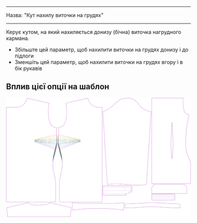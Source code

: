 - - -
Назва: "Кут нахилу виточки на грудях"
- - -

Керує кутом, на який нахиляється донизу (бічна) виточка нагрудного кармана.

- Збільште цей параметр, щоб нахилити виточки на грудях донизу і до підлоги
- Зменшіть цей параметр, щоб нахилити виточки на грудях вгору і в бік рукавів

## Вплив цієї опції на шаблон

![На цьому зображенні показано вплив цієї опції шляхом накладання декількох варіантів, які мають різне значення для цієї опції](simone_bustdartangle_sample.svg "Вплив цієї опції на шаблон")
